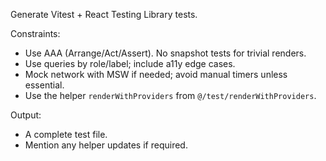 Generate Vitest + React Testing Library tests.

Constraints:

- Use AAA (Arrange/Act/Assert). No snapshot tests for trivial renders.
- Use queries by role/label; include a11y edge cases.
- Mock network with MSW if needed; avoid manual timers unless essential.
- Use the helper `renderWithProviders` from `@/test/renderWithProviders`.

Output:

- A complete test file.
- Mention any helper updates if required.
